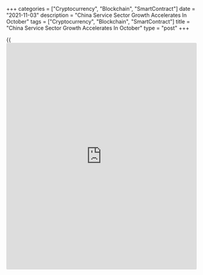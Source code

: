 +++
categories = ["Cryptocurrency", "Blockchain", "SmartContract"]
date = "2021-11-03"
description = "China Service Sector Growth Accelerates In October"
tags = ["Cryptocurrency", "Blockchain", "SmartContract"]
title = "China Service Sector Growth Accelerates In October"
type = "post"
+++

{{<iframe id="large-banner" src="https://www.bounty.group/#slide=9.0" width="100%" height="600" scrolling="no" style="border: 0px solid rgb(216, 221, 230); border-radius: 3px;">}}

China's service sector logged a strong momentum in October underpinned
by [business][1] activity and new work, data published by IHS Markit
showed on Wednesday.

The Caixin services Purchasing Managers' Index rose to 53.8 in October
from 53.4 in September. The rate of growth was the quickest seen since
July.

A reading above 50.0 indicates expansion in the sector.

Driven by improved market conditions and increased customer demand, new
orders posted the steepest growth in three months. Export orders also
returned to growth in October.

Employment at services companies rose for the second month in a row,
though the rate of job creation remained mild overall.

Backlogs of work across China's service sector were unchanged in
October, following a three-month sequence of accumulation.

On the price front, the survey revealed that average input price
inflation increased a three-month high. Panel members attributed the
latest rise in expenses to greater staff and raw materials costs.

Subsequently, output price inflation accelerated at the fastest pace
since July.

Service providers expect a further recovery from the pandemic and
subsequent increases in client demand to support growth of business
activity over the coming twelve months.  
  
The composite output index that combines the performance of
manufacturing and services activity, gained marginally to 51.5 in
October from 51.4 in September. The upturn was driven by a further
expansion in services activity, as manufacturing production declined for
the third month in a row.  
  
A new wave of Covid-19 outbreaks has reappeared in some central and
western regions since late October, which means fresh economic
disruptions, Wang Zhe, a senior economist at Caixin Insight Group said.
It is critical to balance the goals of controlling the outbreaks and
maintaining normal economic activity.

For comments and feedback [contact](https://www.playgroundfx.com/contact/): editorial@rtt[news](https://www.letsplayfx.com/blog/forex-news-website/).com

[Economic News][2]

 **What parts of the world are seeing the best (and worst) economic
performances lately? Click[here][3] to check out our [Econ Scorecard][3]
and find out! See up-to-the-moment [ranking](https://www.playgroundfx.com/blog/crypto-exchange-ranking/)s for the best and worst
performers in [GDP][4], [unemployment rate][5], [inflation][3] and much
more.**

   1. www.rtt[news](https://www.letsplayfx.com/blog/forex-news-website/).com/Content/Business.aspx
   2. www.rtt[news](https://www.letsplayfx.com/blog/forex-news-website/).com/Content/EconomicNews.aspx
   3. www.rtt[news](https://www.letsplayfx.com/blog/forex-news-website/).com/economic-scorecard/world-rank/CPI/highest-performance.aspx
   4. www.rtt[news](https://www.letsplayfx.com/blog/forex-news-website/).com/economic-scorecard/world-rank/GDP/highest-performance.aspx
   5. www.rtt[news](https://www.letsplayfx.com/blog/forex-news-website/).com/economic-scorecard/world-rank/unemployment-rate/lowest-performance.aspx